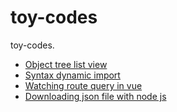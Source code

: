 # toy-codes
toy-codes.

- [Object tree list view](./object-tree-list-view)
- [Syntax dynamic import](./syntax-dynamic-import)
- [Watching route query in vue](./watching-route-query-in-vue)
- [Downloading json file with node js](./downloading-json-file-with-nodejs)

